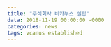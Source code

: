 ```yaml
---
title: "주식회사 비카누스 설립"
data: 2018-11-19 00:00:00 -0000
categories: news 
tags: vcanus established
---
```

